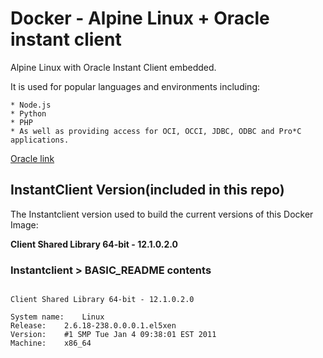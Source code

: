 # Docker - Alpine Linux + Oracle instant client

Alpine Linux with Oracle Instant Client embedded. 

It is used for popular languages and environments including:
	
	* Node.js
	* Python
	* PHP
	* As well as providing access for OCI, OCCI, JDBC, ODBC and Pro*C applications.

[Oracle link](http://www.oracle.com/technetwork/database/features/instant-client/index-097480.html)

## InstantClient Version(included in this repo)

The Instantclient version used to build the current versions of this Docker Image:

**Client Shared Library 64-bit - 12.1.0.2.0**

### Instantclient > BASIC_README contents

```Mon Jul  7 11:08:39 GMT 2014

Client Shared Library 64-bit - 12.1.0.2.0

System name:	Linux
Release:	2.6.18-238.0.0.0.1.el5xen
Version:	#1 SMP Tue Jan 4 09:38:01 EST 2011
Machine:	x86_64
``` 